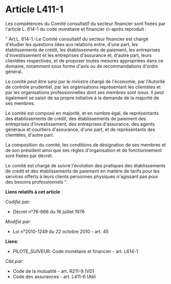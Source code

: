 # Article L411-1

Les compétences du Comité consultatif du secteur financier sont fixées par l'article L. 614-1 du code monétaire et financier
ci-après reproduit : 

" Art.L. 614-1.-Le Comité consultatif du secteur financier est chargé d'étudier les questions liées aux relations entre,
d'une part, les établissements de crédit, les établissements de paiement, les entreprises d'investissement et les entreprises
d'assurance et, d'autre part, leurs clientèles respectives, et de proposer toutes mesures appropriées dans ce domaine,
notamment sous forme d'avis ou de recommandations d'ordre général.

Le comité peut être saisi par le ministre chargé de l'économie, par l'Autorité de contrôle prudentiel, par les organisations
représentant les clientèles et par les organisations professionnelles dont ses membres sont issus. Il peut également se
saisir de sa propre initiative à la demande de la majorité de ses membres.

Le comité est composé en majorité, et en nombre égal, de représentants des établissements de crédit, des établissements de
paiement des entreprises d'investissement, des entreprises d'assurance, des agents généraux et courtiers d'assurance, d'une
part, et de représentants des clientèles, d'autre part.

La composition du comité, les conditions de désignation de ses membres et de son président ainsi que ses règles
d'organisation et de fonctionnement sont fixées par décret.

Le comité est chargé de suivre l'évolution des pratiques des établissements de crédit et des établissements de paiement en
matière de tarifs pour les services offerts à leurs clients personnes physiques n'agissant pas pour des besoins
professionnels ".

**Liens relatifs à cet article**

_Codifié par_:

  - Décret n°76-666 du 16 juillet 1976

_Modifié par_:

  - Loi n°2010-1249 du 22 octobre 2010 - art. 45

**Liens**:

  - PILOTE_SUIVEUR: Code monétaire et financier - art. L614-1

_Cité par_:

  - Code de la mutualité - art. R211-9 (VD)
  - Code des assurances - art. L411-6 (Ab)
